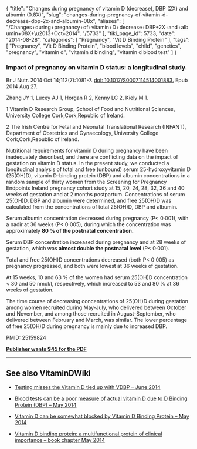 {
    "title": "Changes during pregnancy of vitamin D (decrease), DBP (2X) and albumin (0.8X)",
    "slug": "changes-during-pregnancy-of-vitamin-d-decrease-dbp-2x-and-albumin-08x",
    "aliases": [
        "/Changes+during+pregnancy+of+vitamin+D+decrease+DBP+2X+and+albumin+08X+\u2013+Oct+2014",
        "/5733"
    ],
    "tiki_page_id": 5733,
    "date": "2014-08-28",
    "categories": [
        "Pregnancy",
        "Vit D Binding Protein"
    ],
    "tags": [
        "Pregnancy",
        "Vit D Binding Protein",
        "blood levels",
        "child",
        "genetics",
        "pregnancy",
        "vitamin d",
        "vitamin d binding",
        "vitamin d blood test"
    ]
}


### Impact of pregnancy on vitamin D status: a longitudinal study.

Br J Nutr. 2014 Oct 14;112(7):1081-7. [doi: 10.1017/S0007114514001883.](https://doi.org/10.1017/S0007114514001883.) Epub 2014 Aug 27.

Zhang JY 1, Lucey AJ 1, Horgan R 2, Kenny LC 2, Kiely M 1.

1 Vitamin D Research Group, School of Food and Nutritional Sciences, University College Cork,Cork,Republic of Ireland.

2 The Irish Centre for Fetal and Neonatal Translational Research (INFANT), Department of Obstetrics and Gynaecology, University College Cork,Cork,Republic of Ireland.

Nutritional requirements for vitamin D during pregnancy have been inadequately described, and there are conflicting data on the impact of gestation on vitamin D status. In the present study, we conducted a longitudinal analysis of total and free (unbound) serum 25-hydroxyvitamin D (25(OH)D), vitamin D-binding protein (DBP) and albumin concentrations in a random sample of thirty women from the Screening for Pregnancy Endpoints Ireland pregnancy cohort study at 15, 20, 24, 28, 32, 36 and 40 weeks of gestation and at 2 months postpartum. Concentrations of serum 25(OH)D, DBP and albumin were determined, and free 25(OH)D was calculated from the concentrations of total 25(OH)D, DBP and albumin. 

Serum albumin concentration decreased during pregnancy (P< 0·001), with a nadir at 36 weeks (P< 0·005), during which the concentration was approximately **80 % of the postnatal concentration.** 

Serum DBP concentration increased during pregnancy and at 28 weeks of gestation, which was  **almost double the postnatal level**  (P< 0·001). 

Total and free 25(OH)D concentrations decreased (both P< 0·005) as pregnancy progressed, and both were lowest at 36 weeks of gestation. 

At 15 weeks, 10 and 63 % of the women had serum 25(OH)D concentration < 30 and 50 nmol/l, respectively, which increased to 53 and 80 % at 36 weeks of gestation. 

The time course of decreasing concentrations of 25(OH)D during gestation among women recruited during May-July, who delivered between October and November, and among those recruited in August-September, who delivered between February and March, was similar. The lower percentage of free 25(OH)D during pregnancy is mainly due to increased DBP.

PMID: 25159824

 **[Publisher wants $45 for the PDF](http://journals.cambridge.org/action/displayAbstract?fromPage=online&aid=9371144&fileId=S0007114514001883)** 

---

## See also VitaminDWiki

* [Testing misses the Vitamin D tied up with VDBP – June 2014](/posts/testing-misses-the-vitamin-d-tied-up-with-vdbp)

* [Blood tests can be a poor measure of actual vitamin D due to D Binding Protein (DBP) – May 2014](/posts/blood-tests-can-be-a-poor-measure-of-actual-vitamin-d-due-to-d-binding-protein-dbp)

* [Vitamin D can be somewhat blocked by Vitamin D Binding Protein – May 2014](/posts/vitamin-d-can-be-somewhat-blocked-by-vitamin-d-binding-protein)

* [Vitamin D binding protein: a multifunctional protein of clinical importance – book chapter May 2014](/posts/vitamin-d-binding-protein-a-multifunctional-protein-of-clinical-importance-book-chapter)